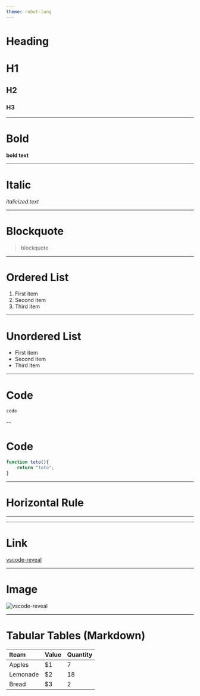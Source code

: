 ```yaml
---
theme: robot-lung
---
```


# Heading	

# H1
## H2
### H3

---


# Bold	

**bold text**

---

# Italic	

*italicized text*

---

# Blockquote	
    
> blockquote

---

# Ordered List	

1. First item
2. Second item
3. Third item

---

# Unordered List

- First item
- Second item
- Third item

---

# Code	

`code`

--

# Code	

```js
function toto(){
    return "toto";
}
````

---

# Horizontal Rule	

***

---

# Link	

[vscode-reveal](https://marketplace.visualstudio.com/items?itemName=evilz.vscode-reveal)

---

# Image	

![vscode-reveal](https://evilz.gallerycdn.vsassets.io/extensions/evilz/vscode-reveal/4.3.1/1656191323816/Microsoft.VisualStudio.Services.Icons.Default)

---

# Tabular Tables (Markdown)

| Iteam | Value | Quantity
|:--|:--|:--|
| Apples | $1 | 7 |
| Lemonade | $2 | 18 |
| Bread | $3 | 2 |
